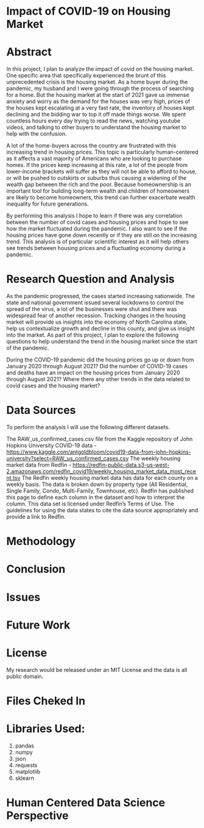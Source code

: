 # Impact of COVID-19 on Housing Market

# Abstract
In this project, I plan to analyze the impact of covid on the housing market. One specific area that specifically experienced the brunt of this unprecedented crisis is the housing market. As a home buyer during the pandemic, my husband and I were going through the process of searching for a home. But the housing market at the start of 2021 gave us immense anxiety and worry as the demand for the houses was very high, prices of the houses kept escalating at a very fast rate, the inventory of houses kept declining and the bidding war to top it off made things worse. We spent countless hours every day trying to read the news, watching youtube videos, and talking to other buyers to understand the housing market to help with the confusion.

A lot of the home-buyers across the country are frustrated with this increasing trend in housing prices. This topic is particularly human-centered as it affects a vast majority of Americans who are looking to purchase homes. If the prices keep increasing at this rate, a lot of the people from lower-income brackets will suffer as they will not be able to afford to house, or will be pushed to outskirts or suburbs thus causing a widening of the wealth gap between the rich and the poor. Because homeownership is an important tool for building long-term wealth and children of homeowners are likely to become homeowners, this trend can further exacerbate wealth inequality for future generations.

By performing this analysis I hope to learn if there was any correlation between the number of covid cases and housing prices and hope to see how the market fluctuated during the pandemic. I also want to see if the housing prices have gone down recently or if they are still on the increasing trend. This analysis is of particular scientific interest as it will help others see trends between housing prices and a fluctuating economy during a pandemic.

# Research Question and Analysis
As the pandemic progressed, the cases started increasing nationwide. The state and national government issued several lockdowns to control the spread of the virus, a lot of the businesses were shut and there was widespread fear of another recession. Tracking changes in the housing market will provide us insights into the economy of North Carolina state, help us contextualize growth and decline in this county, and give us insight into the market. As part of this project, I plan to explore the following questions to help understand the trend in the housing market since the start of the pandemic.

During the COVID-19 pandemic did the housing prices go up or down from January 2020 through August 2021?
Did the number of COVID-19 cases and deaths have an impact on the housing prices from January 2020 through August 2021?
Where there any other trends in the data related to covid cases and the housing market?

# Data Sources
To perform the analysis I will use the following different datasets.

The RAW_us_confirmed_cases.csv file from the Kaggle repository of John Hopkins University COVID-19 data - https://www.kaggle.com/antgoldbloom/covid19-data-from-john-hopkins-university?select=RAW_us_confirmed_cases.csv
The weekly housing market data from Redfin - https://redfin-public-data.s3-us-west-2.amazonaws.com/redfin_covid19/weekly_housing_market_data_most_recent.tsv
The Redfin weekly housing market data has data for each county on a weekly basis. The data is broken down by property type (All Residential, Single Family, Condo, Multi-Family, Townhouse, etc). Redfin has published this page to define each column in the dataset and how to interpret the column. This data set is licensed under Redfin’s Terms of Use. The guidelines for using the data states to cite the data source appropriately and provide a link to Redfin.

# Methodology

# Conclusion

# Issues

# Future Work

# License
My research would be released under an MIT License and the data is all public domain.

# Files Cheked In

# Libraries Used:
1. pandas
2. numpy
3. json
4. requests
5. matplotlib
6. sklearn

# Human Centered Data Science Perspective
